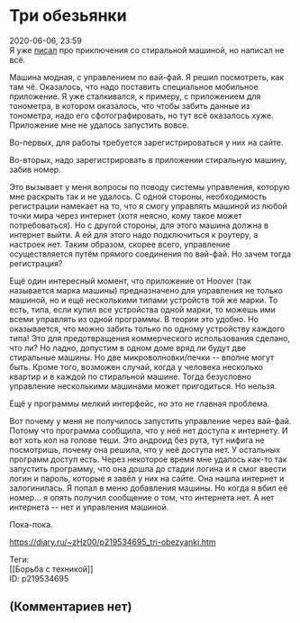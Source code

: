 Три обезьянки
=============

  
2020-06-06, 23:59  
 Я уже  [писал](Взлётный%20режим)  про приключения со стиральной машиной, но написал не всё.   
   
 Машина модная, с управлением по вай-фай. Я решил посмотреть, как там чё. Оказалось, что надо поставить специальное мобильное приложение. Я уже сталкивался, к примеру, с приложением для тонометра, в котором оказалось, что чтобы забить данные из тонометра, надо его сфотографировать, но тут всё оказалось хуже. Приложение мне не удалось запустить вовсе.   
   
 Во-первых, для работы требуется зарегистрироваться у них на сайте.   
   
 Во-вторых, надо зарегистрировать в приложении стиральную машину, забив номер.   
   
 Это вызывает у меня вопросы по поводу системы управления, которую мне раскрыть так и не удалось. С одной стороны, необходимость регистрации намекает на то, что я смогу управлять машиной из любой точки мира через интернет (хотя неясно, кому такое может потребоваться). Но с другой стороны, для этого машина должна в интернет выйти. А ей для этого надо подключиться к роутеру, а настроек нет. Таким образом, скорее всего, управление осуществляется путём прямого соединения по вай-фай. Но зачем тогда регистрация?   
   
 Ещё один интересный момент, что приложение от Hoover (так называется марка машины) предназначено для управления не только машиной, но и ещё несколькими типами устройств той же марки. То есть, типа, если купил все устройства одной марки, то можешь ими всеми управлять из одной программы. В теории это удобно. Но оказывается, что можно забить только по одному устройству каждого типа! Это для предотвращения коммерческого использования сделано, что ли? Но ладно, допустим в одном доме вряд ли будут две стиральные машины. Но две микроволновки/печки -- вполне могут быть. Кроме того, возможен случай, когда у человека несколько квартир и в каждой по стиральной машине. Тогда безусловно управление несколькими машинами может пригодиться. Но нельзя.   
   
 Ещё у программы мелкий интерфейс, но это не главная проблема.   
   
 Вот почему у меня не получилось запустить управление через вай-фай. Потому что программа сообщила, что у неё нет доступа к интернету. И вот хоть кол на голове теши. Это андроид без рута, тут нифига не посмотришь, почему она решила, что у неё доступа нет. У остальных программ доступ есть. Через некоторое время мне удалось как-то так запустить программу, что она дошла до стадии логина и я смог ввести логин и пароль, которые я завёл у них на сайте. Она нашла интернет и залогинилась. Я попал в меню добавления машины. Но когда я вбил её номер... я опять получил сообщение о том, что интернета нет. А нет интернета -- нет и управления машиной.   
   
 Пока-пока.   
  
<https://diary.ru/~zHz00/p219534695_tri-obezyanki.htm>  
  
Теги:  
[[Борьба с техникой]]  
ID: p219534695  


(Комментариев нет)
------------------